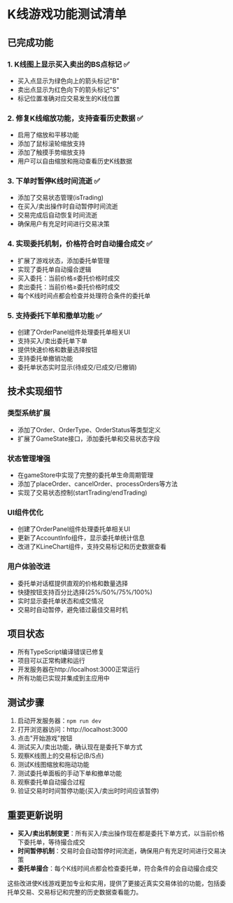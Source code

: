 # K线游戏功能测试清单

## 已完成功能

### 1. K线图上显示买入卖出的BS点标记 ✅
- 买入点显示为绿色向上的箭头标记"B"
- 卖出点显示为红色向下的箭头标记"S"
- 标记位置准确对应交易发生的K线位置

### 2. 修复K线缩放功能，支持查看历史数据 ✅
- 启用了缩放和平移功能
- 添加了鼠标滚轮缩放支持
- 添加了触摸手势缩放支持
- 用户可以自由缩放和拖动查看历史K线数据

### 3. 下单时暂停K线时间流逝 ✅
- 添加了交易状态管理(isTrading)
- 在买入/卖出操作时自动暂停时间流逝
- 交易完成后自动恢复时间流逝
- 确保用户有充足时间进行交易决策

### 4. 实现委托机制，价格符合时自动撮合成交 ✅
- 扩展了游戏状态，添加委托单管理
- 实现了委托单自动撮合逻辑
- 买入委托：当前价格≤委托价格时成交
- 卖出委托：当前价格≥委托价格时成交
- 每个K线时间点都会检查并处理符合条件的委托单

### 5. 支持委托下单和撤单功能 ✅
- 创建了OrderPanel组件处理委托单相关UI
- 支持买入/卖出委托单下单
- 提供快速价格和数量选择按钮
- 支持委托单撤销功能
- 委托单状态实时显示(待成交/已成交/已撤销)

## 技术实现细节

### 类型系统扩展
- 添加了Order、OrderType、OrderStatus等类型定义
- 扩展了GameState接口，添加委托单和交易状态字段

### 状态管理增强
- 在gameStore中实现了完整的委托单生命周期管理
- 添加了placeOrder、cancelOrder、processOrders等方法
- 实现了交易状态控制(startTrading/endTrading)

### UI组件优化
- 创建了OrderPanel组件处理委托单相关UI
- 更新了AccountInfo组件，显示委托单统计信息
- 改进了KLineChart组件，支持交易标记和历史数据查看

### 用户体验改进
- 委托单对话框提供直观的价格和数量选择
- 快捷按钮支持百分比选择(25%/50%/75%/100%)
- 实时显示委托单状态和成交情况
- 交易时自动暂停，避免错过最佳交易时机

## 项目状态
- 所有TypeScript编译错误已修复
- 项目可以正常构建和运行
- 开发服务器在http://localhost:3000正常运行
- 所有功能已实现并集成到主应用中

## 测试步骤
1. 启动开发服务器：`npm run dev`
2. 打开浏览器访问：http://localhost:3000
3. 点击"开始游戏"按钮
4. 测试买入/卖出功能，确认现在是委托下单方式
5. 观察K线图上的交易标记(B/S点)
6. 测试K线图缩放和拖动功能
7. 测试委托单面板的手动下单和撤单功能
8. 观察委托单自动撮合过程
9. 验证交易时时间暂停功能(买入/卖出时时间应该暂停)

## 重要更新说明
- **买入/卖出机制变更**：所有买入/卖出操作现在都是委托下单方式，以当前价格下委托单，等待撮合成交
- **时间暂停机制**：交易时会自动暂停时间流逝，确保用户有充足时间进行交易决策
- **委托单撮合**：每个K线时间点都会检查委托单，符合条件的会自动撮合成交

这些改进使K线游戏更加专业和实用，提供了更接近真实交易体验的功能，包括委托单交易、交易标记和完整的历史数据查看能力。